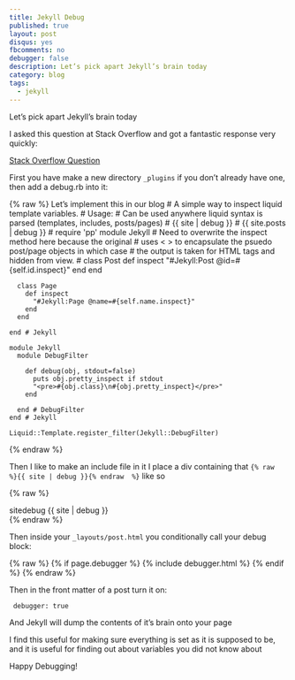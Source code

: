 ```yaml
---
title: Jekyll Debug
published: true
layout: post
disqus: yes
fbcomments: no
debugger: false
description: Let’s pick apart Jekyll’s brain today
category: blog
tags: 
  - jekyll
---
```


Let’s pick apart Jekyll’s brain today

I asked this question at Stack Overflow and got a fantastic response very quickly:

[Stack Overflow Question](http://stackoverflow.com/questions/34048313/jekyll-debug-or-print-all-variables)

First you have make a new directory `_plugins` if you don’t already have one, then add a debug.rb into it:

{% raw  %}
    Let’s implement this in our blog
    # A simple way to inspect liquid template variables.
    # Usage:
    #  Can be used anywhere liquid syntax is parsed (templates, includes, posts/pages)
    #  {{ site | debug }}
    #  {{ site.posts | debug }}
    #
    require 'pp'
    module Jekyll
      # Need to overwrite the inspect method here because the original
      # uses < > to encapsulate the psuedo post/page objects in which case
      # the output is taken for HTML tags and hidden from view.
      #
      class Post
        def inspect
          "#Jekyll:Post @id=#{self.id.inspect}"
        end
      end
      
      class Page
        def inspect
          "#Jekyll:Page @name=#{self.name.inspect}"
        end
      end
      
    end # Jekyll
      
    module Jekyll
      module DebugFilter
        
        def debug(obj, stdout=false)
          puts obj.pretty_inspect if stdout
          "<pre>#{obj.class}\n#{obj.pretty_inspect}</pre>"
        end

      end # DebugFilter
    end # Jekyll

    Liquid::Template.register_filter(Jekyll::DebugFilter)
{% endraw  %}

Then I like to make an include file in it I place a div containing that `{% raw  %}{{ site | debug }}{% endraw  %}` like so

{% raw  %}
    <div class="debugger">
      <div class="container text-center">
        sitedebug
        {{ site | debug }}
      </div><!--//container-->
    </div><!--//div-->
{% endraw  %}

Then inside your `_layouts/post.html` you conditionally call your debug block:

{% raw  %}
    {% if page.debugger %}
      {% include debugger.html %}
    {% endif %}
{% endraw  %}

Then in the front matter of a post turn it on:

     debugger: true

And Jekyll will dump the contents of it’s brain onto your page

I find this useful for making sure everything is set as it is supposed to be, and it is useful for finding out about variables you did not know about

Happy Debugging!
